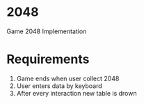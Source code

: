 # 2048
Game 2048 Implementation

# Requirements

1. Game ends when user collect 2048
2. User enters data by keyboard
3. After every interaction new table is drown
